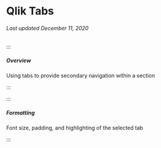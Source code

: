 # Qlik Tabs

###### Last updated December 11, 2020

:::

##### Overview

Using tabs to provide secondary navigation within a section

:::

:::

##### Formatting

Font size, padding, and highlighting of the selected tab

:::
